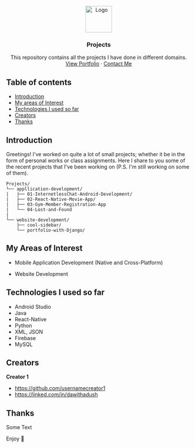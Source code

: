<p align="center">
  <a href="https://github.com/Eba-1/Projects">
    <img src="https://via.placeholder.com/72" alt="Logo" width=72 height=72>
  </a>

  <h3 align="center">Projects</h3>

  <p align="center">
    This repository contains all the projects I have done in different domains.
    <br>
    <a href="https://reponame/issues/new?template=bug.md">View Portfolio</a>
    ·
    <a href="https://reponame/issues/new?template=feature.md&labels=feature">Contact Me</a>
  </p>
</p>


## Table of contents

- [Introduction](#introduction)
- [My areas of Interest](#my-areas-of-interest)
- [Technologies I used so far](#technologies-I-used-so-far)
- [Creators](#creators)
- [Thanks](#thanks)



## Introduction

Greetings! I've worked on quite a lot of small projects; whether it be in the form of personal works or class assignments. Here I share to you some of the recent projects that I've been working on (P.S. I'm still working on some of them).  

```Repository Folder Structure
Projects/
└── appllication-development/
|   ├── 01-InternetlessChat-Android-Development/
|   ├── 02-React-Native-Movie-App/
|   ├── 03-Gym-Member-Registration-App
|   └── 04-Lost-and-Found
|
└── website-development/
    ├── cool-sidebar/
    └── portfolio-with-Django/
```

## My Areas of Interest

- Mobile Application Development (Native and Cross-Platform)

- Website Development

## Technologies I used so far

- Android Studio
- Java
- React-Native
- Python
- XML, JSON
- Firebase
- MySQL

## Creators

**Creator 1**

- <https://github.com/usernamecreator1>
- <https://linked.com/in/dawithadush>

## Thanks

Some Text


Enjoy :metal:
